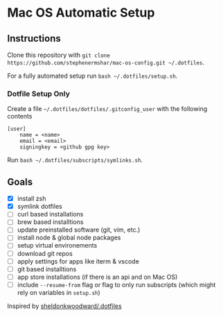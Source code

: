 # Mac OS Automatic Setup

## Instructions

Clone this repository with `git clone https://github.com/stephenermshar/mac-os-config.git ~/.dotfiles`.

For a fully automated setup run `bash ~/.dotfiles/setup.sh`.


### Dotfile Setup Only

Create a file `~/.dotfiles/dotfiles/.gitconfig_user` with the following contents
```
[user]
    name = <name>
    email = <email> 
    signingkey = <github gpg key>
```

Run `bash ~/.dotfiles/subscripts/symlinks.sh`.


## Goals

- [x] install zsh
- [x] symlink dotfiles
- [ ] curl based installations
- [ ] brew based installtions
- [ ] update preinstalled software (git, vim, etc.)
- [ ] install node & global node packages
- [ ] setup virtual environements
- [ ] download git repos
- [ ] apply settings for apps like iterm & vscode
- [ ] git based installtions
- [ ] app store installations (if there is an api and on Mac OS)
- [ ] include `--resume-from` flag or flag to only run subscripts (which might rely on variables in `setup.sh`)

Inspired by [sheldonkwoodward/.dotfiles](https://github.com/sheldonkwoodward/.dotfiles)
